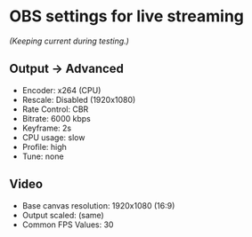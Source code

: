 # OBS settings for live streaming

*(Keeping current during testing.)*

## Output -> Advanced

* Encoder: x264 (CPU)
* Rescale: Disabled (1920x1080)
* Rate Control: CBR
* Bitrate: 6000 kbps
* Keyframe: 2s
* CPU usage: slow
* Profile: high
* Tune: none

## Video

* Base canvas resolution: 1920x1080 (16:9)
* Output scaled: (same)
* Common FPS Values: 30
